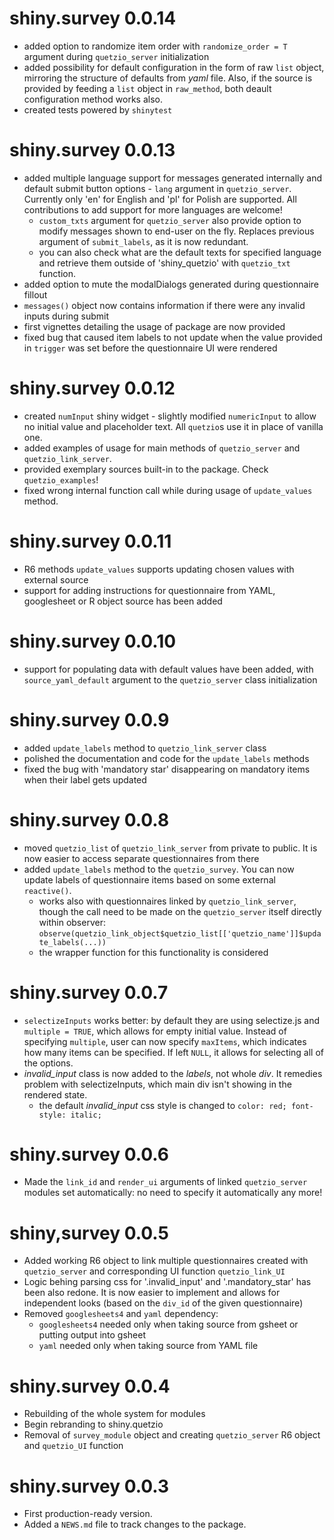 # shiny.survey 0.0.14

* added option to randomize item order with `randomize_order = T` argument
during `quetzio_server` initialization
* added possibility for default configuration in the form of raw `list` object, 
mirroring the structure of defaults from *yaml* file. Also, if the source is 
provided by feeding a `list` object in `raw_method`, both deault configuration
method works also.
* created tests powered by `shinytest`

# shiny.survey 0.0.13

* added multiple language support for messages generated internally and
default submit button options - `lang` argument in `quetzio_server`. Currently
only 'en' for English and 'pl' for Polish are supported. All contributions to
add support for more languages are welcome!
  + `custom_txts` argument for `quetzio_server` also provide option to modify
  messages shown to end-user on the fly. Replaces previous argument of `submit_labels`,
  as it is now redundant.
  + you can also check what are the default texts for specified language and retrieve
  them outside of 'shiny_quetzio' with `quetzio_txt` function.
* added option to mute the modalDialogs generated during questionnaire fillout
* `messages()` object now contains information if there were any invalid inputs
during submit
* first vignettes detailing the usage of package are now provided
* fixed bug that caused item labels to not update when the value provided in
`trigger` was set before the questionnaire UI were rendered

# shiny.survey 0.0.12

* created `numInput` shiny widget - slightly modified `numericInput` to allow
no initial value and placeholder text. All `quetzio`s use it in place of vanilla
one.
* added examples of usage for main methods of `quetzio_server` and 
`quetzio_link_server`.
* provided exemplary sources built-in to the package. Check `quetzio_examples`!
* fixed wrong internal function call while during usage of `update_values` method.

# shiny.survey 0.0.11

* R6 methods `update_values` supports updating chosen values with external source
* support for adding instructions for questionnaire from YAML, googlesheet or R
object source has been added

# shiny.survey 0.0.10

* support for populating data with default values have been added, with
`source_yaml_default` argument to the `quetzio_server` class initialization

# shiny.survey 0.0.9

* added `update_labels` method to `quetzio_link_server` class
* polished the documentation and code for the `update_labels` methods
* fixed the bug with 'mandatory star' disappearing on mandatory items
when their label gets updated

# shiny.survey 0.0.8

* moved `quetzio_list` of `quetzio_link_server` from private to public. It is now
easier to access separate questionnaires from there
* added `update_labels` method to the `quetzio_survey`. You can now update labels
of questionnaire items based on some external `reactive()`.
  + works also with questionnaires linked by `quetzio_link_server`, though the call
  need to be made on the `quetzio_server` itself directly within observer:
  `observe(quetzio_link_object$quetzio_list[['quetzio_name']]$update_labels(...))`
  + the wrapper function for this functionality is considered
  
# shiny.survey 0.0.7

* `selectizeInputs` works better: by default they are using selectize.js and `multiple = TRUE`,
which allows for empty initial value. Instead of specifying `multiple`, user can now
specify `maxItems`, which indicates how many items can be specified. If left `NULL`,
it allows for selecting all of the options.
* *invalid_input* class is now added to the *labels*, not whole *div*. It remedies
problem with selectizeInputs, which main div isn't showing in the rendered state.
  + the default *invalid_input* css style is changed to `color: red; font-style: italic;`
  
# shiny.survey 0.0.6

* Made the `link_id` and `render_ui` arguments of linked `quetzio_server` modules set automatically:
no need to specify it automatically any more!

# shiny,survey 0.0.5

* Added working R6 object to link multiple questionnaires created with `quetzio_server` and corresponding
UI function `quetzio_link_UI`
* Logic behing parsing css for '.invalid_input' and '.mandatory_star' has been also redone. It is now
easier to implement and allows for independent looks (based on the `div_id` of the given questionnaire)
* Removed `googlesheets4` and `yaml` dependency:
  - `googlesheets4` needed only when taking source from gsheet or putting output into gsheet
  - `yaml` needed only when taking source from YAML file
  
# shiny.survey 0.0.4

* Rebuilding of the whole system for modules
* Begin rebranding to shiny.quetzio
* Removal of `survey_module` object and creating `quetzio_server` R6 object and `quetzio_UI` function

# shiny.survey 0.0.3

* First production-ready version.
* Added a `NEWS.md` file to track changes to the package.
